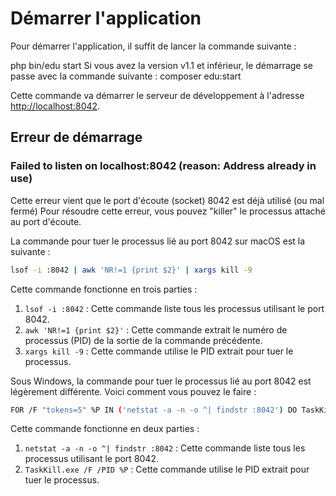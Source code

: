 # Démarrer l'application

Pour démarrer l'application, il suffit de lancer la commande suivante :

<tabs>
    <tab title="à partir v1.2">
        <code-block lang="Bash">
        php bin/edu start
        </code-block>
    </tab>
    <tab title="Jusqu'en v1.1">
        Si vous avez la version v1.1 et inférieur, le démarrage se passe avec la commande suivante :
        <code-block lang="Bash">
        composer edu:start
        </code-block>
    </tab>
</tabs>

Cette commande va démarrer le serveur de développement à l'adresse [http://localhost:8042](http://localhost:8042).

## Erreur de démarrage

### Failed to listen on localhost:8042 (reason: Address already in use)
Cette erreur vient que le port d'écoute (socket) 8042 est déjà utilisé (ou mal fermé)
Pour résoudre cette erreur, vous pouvez "killer" le processus attaché au port d'écoute.

La commande pour tuer le processus lié au port 8042 sur macOS est la suivante :

```bash
lsof -i :8042 | awk 'NR!=1 {print $2}' | xargs kill -9
```

Cette commande fonctionne en trois parties :

1. `lsof -i :8042` : Cette commande liste tous les processus utilisant le port 8042.
2. `awk 'NR!=1 {print $2}'` : Cette commande extrait le numéro de processus (PID) de la sortie de la commande précédente.
3. `xargs kill -9` : Cette commande utilise le PID extrait pour tuer le processus.

Sous Windows, la commande pour tuer le processus lié au port 8042 est légèrement différente. Voici comment vous pouvez le faire :

```bash
FOR /F "tokens=5" %P IN ('netstat -a -n -o ^| findstr :8042') DO TaskKill.exe /F /PID %P
```

Cette commande fonctionne en deux parties :

1. `netstat -a -n -o ^| findstr :8042` : Cette commande liste tous les processus utilisant le port 8042.
2. `TaskKill.exe /F /PID %P` : Cette commande utilise le PID extrait pour tuer le processus.

